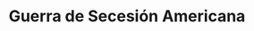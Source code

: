 ﻿---
title: "Guerra de Secesión Americana"
permalink: periodes_321.html
layout: periode
dataInici: 1861-04-12
dataFi: 1865-04-09
sidebar: periodes
pares:
  - 471:
    title: "Época Victoriana"
    dataInici: "(1837)"
    dataFi: "(1901)"

fills:
  - 833:
    title: "Campaña de Manassas"
    dataInici: "(1861-06-15)"
    dataFi: "(1861-07-21)"

  - 836:
    title: "Campaña del Valle de Shenandoah"
    dataInici: "(1862-03)"
    dataFi: "(1862-06)"

  - 835:
    title: "Batalla de Pea Ridge"
    dataInici: "(1862-03-07)"
    dataFi: "(1862-03-08)"

  - 838:
    title: "Batalla de Shiloh"
    dataInici: "(1862-04-06)"
    dataFi: "(1862-04-07)"

  - 839:
    title: "Batalla de Gaines Mill"
    dataInici: "(1862-06-27)"

  - 840:
    title: "Segunda Batalla de Bull Run"
    dataInici: "(1862-08-28)"
    dataFi: "(1862-08-30)"

  - 841:
    title: "Batalla de Antietam"
    dataInici: "(1862-09-17)"

  - 842:
    title: "Batalla de Fredericksburg"
    dataInici: "(1862-12-11)"
    dataFi: "(1862-12-15)"

  - 843:
    title: "Segunda Batalla de Murfreesboro"
    dataInici: "(1862-12-31)"
    dataFi: "(1863-01-02)"

  - 844:
    title: "Batalla de Chancellorsville"
    dataInici: "(1863-04-30)"
    dataFi: "(1863-05-06)"

  - 834:
    title: "Invasión de Pensilvania"
    dataInici: "(1863-06-03)"
    dataFi: "(1863-07-24)"

  - 468:
    title: " 43.er Batallón de Caballería de Virginia"
    dataInici: "(1863-06-10)"
    dataFi: "(1865-04-21)"

  - 1017:
    title: "Batalla de Honey Springs"
    dataInici: "(1863-07-17)"

  - 845:
    title: "Batalla de Chickamauga"
    dataInici: "(1863-09-18)"
    dataFi: "(1863-09-20)"

  - 370:
    title: "Campaña de Vicksburg"
    dataInici: "(1863-12-29)"
    dataFi: "(1863-07-04)"

  - 846:
    title: "Batalla de New Market"
    dataInici: "(1864-05-15)"

  - 847:
    title: "Batalla de New Hope Church"
    dataInici: "(1864-05-25)"
    dataFi: "(1864-05-26)"

  - 867:
    title: "Batalla de Bentonville"
    dataInici: "(1865-03-19)"
    dataFi: "(1865-03-21)"

jocsPrincipals:
  - title: "ACW Solitaire"
    bggId: 31601

  - title: "For the People"
    bggId: 833

  - title: "The Civil War"
    bggId: 2081
    dataInici: 
    dataFi: 

  - title: "A House Divided"
    bggId: 701
    dataInici: 
    dataFi: 

  - title: "The U.S. Civil War"
    bggId: 162009
    dataInici: 
    dataFi: 

  - title: "Lincoln"
    bggId: 246201
    dataInici: 
    dataFi: 

  - title: "Battle-Cry"
    bggId: 2428
    dataInici: 
    dataFi: 

jocsEscenaris:
  - title: "Blue vs. Gray"
    bggId: 89
    dataInici: 
    dataFi: 

  - title: "Rebel Raiders on the High Seas"
    bggId: 38805
    dataInici: 
    dataFi: 

jocsEpoca:
jocsEpocaEscenaris:
---
